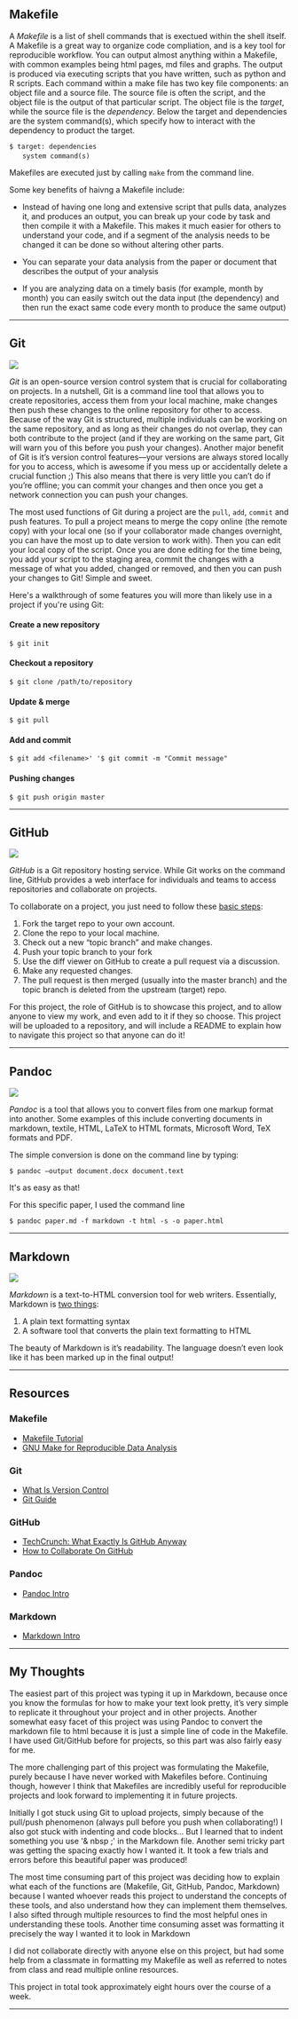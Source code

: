 ## Makefile

A _Makefile_ is a list of shell commands that is exectued within the shell itself. A Makefile is a great way to organize code compliation, and is a key tool for reproducible workflow. You can output almost anything within a Makefile, with common examples being html pages, md files and graphs. The output is produced via executing scripts that you have written, such as python and R scripts. Each command within a make file has two key file components: an object file and a source file. The source file is often the script, and the object file is the output of that particular script. The object file is the *target*, while the source file is the *dependency*. Below the target and dependencies are the system command(s), which specify how to interact with the dependency to product the target. 

`$ target: dependencies`  
&nbsp;&nbsp;&nbsp;&nbsp;&nbsp;&nbsp;`system command(s)` 

Makefiles are executed just by calling `make` from the command line. 

Some key benefits of haivng a Makefile include: 

 * Instead of having one long and extensive script that pulls data, analyzes it, and produces an output, you can break up your code by task and then compile it with a Makefile. This makes it much easier for others to understand your code, and if a segment of the analysis needs to be changed it can be done so without altering other parts.  

 * You can separate your data analysis from the paper or document that describes the output of your analysis 

 * If you are analyzing data on a timely basis (for example, month by month) you can easily switch out the data input (the dependency) and then run the exact same code every month to produce the same output) 

---

## Git 
![][gitlogo]

_Git_ is an open-source version control system that is crucial for collaborating on projects. In a nutshell, Git is a command line tool that allows you to create repositories, access them from your local machine, make changes then push these changes to the online repository for other to access. Because of the way Git is structured, multiple individuals can be working on the same repository, and as long as their changes do not overlap, they can both contribute to the project (and if they are working on the same part, Git will warn you of this before you push your changes). Another major benefit of Git is it’s version control features—your versions are always stored locally for you to access, which is awesome if you mess up or accidentally delete a crucial function ;) This also means that there is very little you can’t do if you’re offline; you can commit your changes and then once you get a network connection you can push your changes.

The most used functions of Git during a project are the `pull`, `add`, `commit` and push features. To pull a project means to merge the copy online (the remote copy) with your local one (so if your collaborator made changes overnight, you can have the most up to date version to work with). Then you can edit your local copy of the script. Once you are done editing for the time being, you add your script to the staging area, commit the changes with a message of what you added, changed or removed, and then you can push your changes to Git! Simple and sweet.

Here's a walkthrough of some features you will more than likely use in a project if you're using Git:

#### Create a new repository
`$ git init`

#### Checkout a repository
`$ git clone /path/to/repository`

#### Update & merge
`$ git pull`

#### Add and commit
`$ git add <filename>'
'$ git commit -m "Commit message"`

#### Pushing changes
`$ git push origin master`

---

## GitHub
![][githublogo]

_GitHub_ is a Git repository hosting service. While Git works on the command line, GitHub provides a web interface for individuals and teams to access repositories and collaborate on projects.

To collaborate on a project, you just need to follow these [basic steps][githubsteps]:

1. Fork the target repo to your own account.
2. Clone the repo to your local machine.
3. Check out a new “topic branch” and make changes.
4. Push your topic branch to your fork
5. Use the diff viewer on GitHub to create a pull request via a discussion.
6. Make any requested changes.
7. The pull request is then merged (usually into the master branch) and the topic branch is deleted from the upstream (target) repo.

For this project, the role of GitHub is to showcase this project, and to allow anyone to view my work, and even add to it if they so choose. This project will be uploaded to a repository, and will include a README to explain how to navigate this project so that anyone can do it!

---

## Pandoc
![][pandoclogo]

_Pandoc_ is a tool that allows you to convert files from one markup format into another. Some examples of this include converting documents in markdown, textile, HTML, LaTeX to HTML formats, Microsoft Word, TeX formats and PDF. 

The simple conversion is done on the command line by typing: 

`$ pandoc –output document.docx document.text` 

It's as easy as that! 

For this specific paper, I used the command line

`$ pandoc paper.md -f markdown -t html -s -o paper.html`

---

## Markdown

![][markdownlogo]

_Markdown_ is a text-to-HTML conversion tool for web writers. Essentially, Markdown is [two things][markdownexplanation]:

1. A plain text formatting syntax
2. A software tool that converts the plain text formatting to HTML

The beauty of Markdown is it’s readability. The language doesn’t even look like it has been marked up in the final output! 

---

## Resources

### Makefile
* [Makefile Tutorial][mrbook]
* [GNU Make for Reproducible Data Analysis][gnumake]

### Git
* [What Is Version Control][versioncontrol]
* [Git Guide][rodgerdudler]

### GitHub
* [TechCrunch: What Exactly Is GitHub Anyway][techcrunchgithub]
* [How to Collaborate On GitHub][collaborateongithub]

### Pandoc
* [Pandoc Intro][pandoc]

### Markdown
* [Markdown Intro][markdownexplanation]

---

## My Thoughts

The easiest part of this project was typing it up in Markdown, because once you know the formulas for how to make your text look pretty, it’s very simple to replicate it throughout your project and in other projects. Another somewhat easy facet of this project was using Pandoc to convert the markdown file to html because it is just a simple line of code in the Makefile. I have used Git/GitHub before for projects, so this part was also fairly easy for me.

The more challenging part of this project was formulating the Makefile, purely because I have never worked with Makefiles before. Continuing though, however I think that Makefiles are incredibly useful for reproducible projects and look forward to implementing it in future projects. 

Initially I got stuck using Git to upload projects, simply because of the pull/push phenomenon (always pull before you push when collaborating!) I also got stuck with indenting and code blocks... But I learned that to indent something you use '& nbsp ;' in the Markdown file. Another semi tricky part was getting the spacing exactly how I wanted it. It took a few trials and errors before this beautiful paper was produced!

The most time consuming part of this project was deciding how to explain what each of the functions are (Makefile, Git, GitHub, Pandoc, Markdown) because I wanted whoever reads this project to understand the concepts of these tools, and also understand how they can implement them themselves. I also sifted through multiple resources to find the most helpful ones in understanding these tools. Another time consuming asset was formatting it precisely the way I wanted it to look in Markdown

I did not collaborate directly with anyone else on this project, but had some help from a classmate in formatting my Makefile as well as referred to notes from class and read multiple online resources.

This project in total took approximately eight hours over the course of a week.


[gitlogo]: https://raw.githubusercontent.com/ucb-stat159/stat159-fall-2016/master/projects/proj01/images/git-logo.png
[githublogo]: https://raw.githubusercontent.com/ucb-stat159/stat159-fall-2016/master/projects/proj01/images/github-logo.png
[githubsteps]: https://code.tutsplus.com/tutorials/how-to-collaborate-on-github--net-34267
[pandoclogo]: https://raw.githubusercontent.com/ucb-stat159/stat159-fall-2016/master/projects/proj01/images/pandoc-logo.png
[markdownlogo]: https://raw.githubusercontent.com/ucb-stat159/stat159-fall-2016/master/projects/proj01/images/markdown-logo.png
[markdownexplanation]: http://daringfireball.net/projects/markdown/
[mrbook]: http://mrbook.org/blog/tutorials/make/
[gnumake]: http://zmjones.com/make/
[versioncontrol]: https://www.atlassian.com/git/tutorials/what-is-version-control 
[rodgerdudler]: http://rogerdudler.github.io/git-guide/ 
[techcrunchgithub]: https://techcrunch.com/2012/07/14/what-exactly-is-github-anyway/
[collaborateongithub]: https://code.tutsplus.com/tutorials/how-to-collaborate-on-github--net-34267
[pandoc]: http://pandoc.org/ 
 

---


